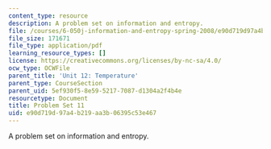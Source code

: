 ```yaml
---
content_type: resource
description: A problem set on information and entropy.
file: /courses/6-050j-information-and-entropy-spring-2008/e90d719d97a4b219aa3b06395c53e467_MIT6_050JS08_ps_11.pdf
file_size: 171671
file_type: application/pdf
learning_resource_types: []
license: https://creativecommons.org/licenses/by-nc-sa/4.0/
ocw_type: OCWFile
parent_title: 'Unit 12: Temperature'
parent_type: CourseSection
parent_uid: 5ef930f5-8e59-5217-7087-d1304a2f4b4e
resourcetype: Document
title: Problem Set 11
uid: e90d719d-97a4-b219-aa3b-06395c53e467
---
```

A problem set on information and entropy.